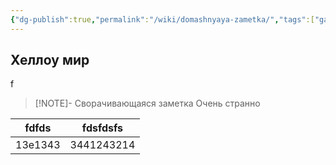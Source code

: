```yaml
---
{"dg-publish":true,"permalink":"/wiki/domashnyaya-zametka/","tags":["gardenEntry"]}
---
```


## Хеллоу мир
f

> [!NOTE]- Сворачивающаяся заметка
> Очень странно

<style> .container {font-family: sans-serif; text-align: center;} .button-wrapper button {z-index: 1;height: 40px; width: 100px; margin: 10px;padding: 5px;} .excalidraw .App-menu_top .buttonList { display: flex;} .excalidraw-wrapper { height: 800px; margin: 50px; position: relative;} :root[dir="ltr"] .excalidraw .layer-ui__wrapper .zen-mode-transition.App-menu_bottom--transition-left {transform: none;} </style><script src="https://cdn.jsdelivr.net/npm/react@17/umd/react.production.min.js"></script><script src="https://cdn.jsdelivr.net/npm/react-dom@17/umd/react-dom.production.min.js"></script><script type="text/javascript" src="https://cdn.jsdelivr.net/npm/@excalidraw/excalidraw@0/dist/excalidraw.production.min.js"></script><div id="Drawing_2023-12-31_графикexcalidraw.md1"></div><script>(function(){const InitialData={"type":"excalidraw","version":2,"source":"https://github.com/zsviczian/obsidian-excalidraw-plugin/releases/tag/2.0.13","elements":[{"type":"freedraw","version":86,"versionNonce":1291838954,"isDeleted":false,"id":"iXmN8qoq1fDNvjkMdB89Q","fillStyle":"solid","strokeWidth":0.5,"strokeStyle":"solid","roughness":1,"opacity":100,"angle":0,"x":-227.32446722997108,"y":-167.0244290680776,"strokeColor":"#1e1e1e","backgroundColor":"transparent","width":314.28929390113024,"height":190.0779126623931,"seed":1013386102,"groupIds":[],"frameId":null,"roundness":null,"boundElements":[],"updated":1704033590113,"link":null,"locked":false,"points":[[0,0],[0.21380224074906096,0.6497212538318706],[0.1603516805617744,1.0690112037453332],[0.16287573479286266,3.4152680852989192],[0.27831409741952484,7.663251356181945],[-0.03160635555516933,12.396428375320454],[-0.8112421653978004,18.947184269938077],[-0.9621100833708169,27.116935361561247],[-1.808763244892674,35.08019654601654],[-2.3464795922210158,43.62515943462097],[-2.880985194093711,53.35316138870357],[-3.4154907959663774,61.91712892093014],[-3.844153153134897,70.2340360860689],[-4.165932949151141,79.01893260040282],[-4.486636310274747,87.8085802756423],[-5.124832287066255,96.59822795088178],[-5.131253777977662,106.09342302059315],[-5.554571079127442,115.12537990201491],[-5.770516910050674,124.38776808735508],[-5.560992570038792,133.18216692350012],[-5.558858259475784,141.97181459873957],[-6.08801880532971,150.52627980915508],[-6.30502251192334,158.3728220446459],[-6.938226057919593,164.5281737084337],[-7.252257378630901,170.02652890325305],[-7.630512888067273,174.14229627456177],[-7.908270208818209,177.0348995418073],[-8.127658775475737,179.63641996669963],[-8.445188509588206,182.2070207272614],[-8.552089629962751,184.34504313475213],[-8.445188509588206,186.00794945168929],[-8.391737949400948,187.3145187007114],[-8.177935708651859,188.38352990445674],[-7.91068290771554,189.09620404028698],[-7.643430106779192,189.57132013084043],[-7.429627866030131,189.92765719875558],[-7.376177305842845,190.04643622139395],[-6.763091956805994,190.0779126623931],[-6.734770583595662,190.04643622139395],[-5.522779131349381,189.60279657183963],[-5.024352657603089,189.45254110820207],[-4.0622425742323,189.21498306292534],[-2.939780810299709,188.9774250176486],[-1.55006624543077,188.73986697237183],[0.2672528009363475,188.62108794973346],[2.5656268889888167,188.5023089270951],[5.454462634110001,188.2645652895955],[8.805228142349591,188.02448319008766],[12.993821901913464,187.77196641164744],[18.15258972693195,187.5045280184882],[23.851226769064112,187.43329772334977],[30.44272943621337,187.43329772334977],[36.85631411890594,186.98512962355738],[43.490642191483005,186.9581816327963],[50.6016453292857,186.9581816327963],[57.76189536342761,186.48781670314833],[64.81843646342836,186.2478830774188],[72.40307095400155,185.77514256731808],[79.5697331994437,185.30002647676463],[87.36709349587329,184.82491038621112],[95.80586051455012,184.8201592253056],[121.03454348216243,184.58497676048165],[129.6913813627144,184.34741871520487],[139.30284996005537,183.87467820510415],[149.0297940384676,183.63474457937468],[159.71027383955393,183.6323689989219],[171.35290084245563,183.3971865340979],[180.67681284967804,183.39481095364516],[189.9772103222625,183.6299934184691],[200.12424239714656,183.6323689989219],[209.2215277410194,183.86755146374588],[217.77896242700083,184.1051095090226],[227.07189909222583,184.34266755429934],[235.63144952954806,184.58022559957607],[244.2894009634372,184.81778364485285],[252.9483917137745,185.05534169012958],[261.924893639002,185.05771727058232],[270.16374071520056,185.2928997354063],[278.07765292759404,185.2952753158591],[285.6708246604194,185.53045778068304],[293.57831538190146,185.53283336113583],[300.21899070850077,186.00319829078376],[305.49912656766674,188.5069858511115],[305.73720427116746,188.62108794973346],[305.73720427116746,188.62108794973346]],"lastCommittedPoint":null,"simulatePressure":false,"pressures":[1,1,1,1,1,1,1,1,1,1,1,1,1,1,1,1,1,1,1,1,1,1,1,1,1,1,1,1,1,1,1,1,1,1,1,1,1,1,1,1,1,1,1,1,1,1,1,1,1,1,1,1,1,1,1,1,1,1,1,1,1,1,1,1,1,1,1,1,1,1,1,1,1,1,1,1,1,1,1,1,1,1,1,1,0]},{"type":"freedraw","version":13,"versionNonce":1769154986,"isDeleted":false,"id":"hZ4GFPfgelOypHDhp6EHG","fillStyle":"solid","strokeWidth":0.5,"strokeStyle":"solid","roughness":1,"opacity":100,"angle":0,"x":-251.4841204346158,"y":-2.1591456460183736,"strokeColor":"#1e1e1e","backgroundColor":"transparent","width":45.1122727980534,"height":2.8506965433209075,"seed":1296244470,"groupIds":[],"frameId":null,"roundness":null,"boundElements":[],"updated":1704033591776,"link":null,"locked":false,"points":[[0,0],[0.09273579396378295,0],[0.748307842621756,0],[1.7104179259925445,-0.11877902263836404],[3.1535830510487415,-0.23755804527672808],[8.680106505494592,-0.38543792846149927],[19.69439711844487,-0.9454810202014414],[28.45494393313794,-2.1261445052268186],[36.90333390857069,-2.373204872314659],[45.031039082102126,-2.8459453824153798],[45.1122727980534,-2.8506965433209075],[45.1122727980534,-2.8506965433209075]],"lastCommittedPoint":null,"simulatePressure":false,"pressures":[1,1,1,1,1,1,1,1,1,1,1,0]},{"type":"freedraw","version":13,"versionNonce":1848399210,"isDeleted":false,"id":"AB8Ocoi0JGk6N7GMCOFQT","fillStyle":"solid","strokeWidth":0.5,"strokeStyle":"solid","roughness":1,"opacity":100,"angle":0,"x":-253.19453836060833,"y":-21.163789268157757,"strokeColor":"#1e1e1e","backgroundColor":"transparent","width":54.626472511386936,"height":7.601857448855753,"seed":1304555318,"groupIds":[],"frameId":null,"roundness":null,"boundElements":[],"updated":1704033592159,"link":null,"locked":false,"points":[[0,0],[0.6774858503736141,-0.23755804527672808],[1.175912324119878,-0.35633706791514896],[2.2983740880524977,-0.593895113191877],[3.9553414538577556,-0.8314531584686051],[6.200264981722995,-1.1877902263836972],[14.80313264386362,-2.3126275707691093],[30.35457313034894,-4.26179133226475],[42.84918907118012,-5.451957139101239],[54.509948434256444,-7.58047722478085],[54.626472511386936,-7.601857448855753],[54.626472511386936,-7.601857448855753]],"lastCommittedPoint":null,"simulatePressure":false,"pressures":[1,1,1,1,1,1,1,1,1,1,1,0]},{"type":"freedraw","version":12,"versionNonce":195217002,"isDeleted":false,"id":"NkvFPyAywUdlJ1yyYNu_h","fillStyle":"solid","strokeWidth":0.5,"strokeStyle":"solid","roughness":1,"opacity":100,"angle":0,"x":-248.70469130487788,"y":-51.808777108857555,"strokeColor":"#1e1e1e","backgroundColor":"transparent","width":55.26787923363412,"height":4.751160905534846,"seed":978999158,"groupIds":[],"frameId":null,"roundness":null,"boundElements":[],"updated":1704033592566,"link":null,"locked":false,"points":[[0,0],[0.6633205239628523,-0.23755804527672808],[2.619077449176075,-0.3563370679150921],[4.489847055730422,-0.47511609055345616],[7.0554739447192105,-0.5938951131918202],[16.0052413102419,-1.3041936685693258],[32.16654712069729,-2.8388186410570597],[44.031513606600186,-3.5562439377928285],[55.15670021252237,-4.739283003270998],[55.26787923363412,-4.751160905534846],[55.26787923363412,-4.751160905534846]],"lastCommittedPoint":null,"simulatePressure":false,"pressures":[1,1,1,1,1,1,1,1,1,1,0]},{"type":"freedraw","version":12,"versionNonce":1008187242,"isDeleted":false,"id":"6WUNyeQYSXC8wM1dBh3wr","fillStyle":"solid","strokeWidth":0.5,"strokeStyle":"solid","roughness":1,"opacity":100,"angle":0,"x":-249.6668013882487,"y":-88.86783217202935,"strokeColor":"#1e1e1e","backgroundColor":"transparent","width":49.28141649266021,"height":9.264763765792964,"seed":1183028854,"groupIds":[],"frameId":null,"roundness":null,"boundElements":[],"updated":1704033592926,"link":null,"locked":false,"points":[[0,0],[1.5546086150855558,-0.44363964955431356],[2.458725768614272,-0.593895113191877],[4.382945935355906,-0.8314531584686051],[6.948572824344694,-1.0690112037453616],[9.944309689840452,-1.4257194561062079],[20.22873568731694,-2.9988176963954345],[38.45982164491281,-6.1527533726676324],[49.17451537228567,-9.233881219906976],[49.28141649266021,-9.264763765792964],[49.28141649266021,-9.264763765792964]],"lastCommittedPoint":null,"simulatePressure":false,"pressures":[1,1,1,1,1,1,1,1,1,1,0]},{"type":"freedraw","version":13,"versionNonce":870222634,"isDeleted":false,"id":"YNdKxzLbhxyQPZ5N7nMQr","fillStyle":"solid","strokeWidth":0.5,"strokeStyle":"solid","roughness":1,"opacity":100,"angle":0,"x":-247.52877898075803,"y":-131.1531642312895,"strokeColor":"#1e1e1e","backgroundColor":"transparent","width":46.715789603671396,"height":1.9004643622139383,"seed":1403409782,"groupIds":[],"frameId":null,"roundness":null,"boundElements":[],"updated":1704033593251,"link":null,"locked":false,"points":[[0,0],[1.369141666963543,-0.20608160427758548],[2.191472967677953,-0.2375580452767565],[3.8484403334832393,-0.2375580452767565],[9.601864199807324,-0.5333178116462989],[20.12734665596173,-0.7126741358302411],[26.87174019631334,-1.1830390654781695],[33.289008884629936,-1.4229726912076899],[40.44391386275311,-1.6605307364844464],[46.626955886193514,-1.8970494653131027],[46.715789603671396,-1.9004643622139383],[46.715789603671396,-1.9004643622139383]],"lastCommittedPoint":null,"simulatePressure":false,"pressures":[1,1,1,1,1,1,1,1,1,1,1,0]},{"type":"freedraw","version":11,"versionNonce":251468138,"isDeleted":false,"id":"01BbN16R0AttoheMWOdOI","fillStyle":"solid","strokeWidth":0.5,"strokeStyle":"solid","roughness":1,"opacity":100,"angle":0,"x":-235.34205125806113,"y":-150.39536589870565,"strokeColor":"#1e1e1e","backgroundColor":"transparent","width":36.773985408839735,"height":4.988718950811602,"seed":107255222,"groupIds":[],"frameId":null,"roundness":null,"boundElements":[],"updated":1704033593518,"link":null,"locked":false,"points":[[0,0],[0.8017584028090141,-0.5938951131918486],[1.7104179259925445,-0.8314531584686051],[3.1001324908614833,-1.0690112037453332],[5.077803217790347,-1.3065692490220897],[12.389041804850137,-2.312627570769081],[26.7252800936335,-3.791426402616821],[36.6745729346581,-4.9768410485477546],[36.773985408839735,-4.988718950811602],[36.773985408839735,-4.988718950811602]],"lastCommittedPoint":null,"simulatePressure":false,"pressures":[1,1,1,1,1,1,1,1,1,0]},{"type":"freedraw","version":10,"versionNonce":1332312042,"isDeleted":false,"id":"Wxou0N_bwEc7EdUyjH7TO","fillStyle":"solid","strokeWidth":0.5,"strokeStyle":"solid","roughness":1,"opacity":100,"angle":0,"x":-206.08450188514658,"y":13.028077768670215,"strokeColor":"#1e1e1e","backgroundColor":"transparent","width":0.5967904095251981,"height":19.38909904544036,"seed":1217390710,"groupIds":[],"frameId":null,"roundness":null,"boundElements":[],"updated":1704033597975,"link":null,"locked":false,"points":[[0,0],[-0.08649788694691551,0.39913845320684516],[-0.12464420814927735,0.7201665359734903],[-0.14957304977912145,1.440333071946995],[-0.17450189140896555,2.3820893112969515],[-0.14957304977912145,7.658694122948944],[-0.29764430996698366,14.685857591274967],[0.2991460995582145,19.38909904544036],[0.2991460995582145,19.38909904544036]],"lastCommittedPoint":null,"simulatePressure":false,"pressures":[1,1,1,1,1,1,1,1,0]},{"type":"freedraw","version":14,"versionNonce":961967722,"isDeleted":false,"id":"ZNepeVMhEUeCTVOOHnAjF","fillStyle":"solid","strokeWidth":0.5,"strokeStyle":"solid","roughness":1,"opacity":100,"angle":0,"x":-178.01462620993334,"y":11.920129251787898,"strokeColor":"#1e1e1e","backgroundColor":"transparent","width":2.3931687964657726,"height":24.596457074787224,"seed":875687158,"groupIds":[],"frameId":null,"roundness":null,"boundElements":[],"updated":1704033598277,"link":null,"locked":false,"points":[[0,0],[0.0498576832596882,0.11079485168824021],[0.19283497702423347,0.7315230082715516],[0.24928841629849785,1.0525510910381968],[0.3739326244477752,1.7173202011675812],[0.6970207989880066,4.381105422881873],[1.2424603915100647,9.600373898785193],[1.641321857587684,13.478193707873274],[1.941463379641533,17.575387323304042],[2.339329423223546,21.236049223083185],[2.392675413141859,24.563218619280747],[2.3931687964657726,24.596457074787224],[2.3931687964657726,24.596457074787224]],"lastCommittedPoint":null,"simulatePressure":false,"pressures":[1,1,1,1,1,1,1,1,1,1,1,1,0]},{"type":"freedraw","version":13,"versionNonce":578218538,"isDeleted":false,"id":"2iuDpifxFSSU8tRMa4pi0","fillStyle":"solid","strokeWidth":0.5,"strokeStyle":"solid","roughness":1,"opacity":100,"angle":0,"x":-142.61567109554363,"y":11.809334400099672,"strokeColor":"#1e1e1e","backgroundColor":"transparent","width":2.891745629062825,"height":19.721483600505067,"seed":314107510,"groupIds":[],"frameId":null,"roundness":null,"boundElements":[],"updated":1704033598584,"link":null,"locked":false,"points":[[0,0],[0.09971536651940482,0],[0.3856612982007164,0.7168426904228511],[0.4487191493373075,1.1079485168823027],[0.5733633574865848,1.8835124786999273],[1.0516335711726583,4.464755535906477],[1.6418238967593766,8.83256557658575],[2.237623211712844,12.044508327027557],[2.5397555787579904,15.696306638671643],[2.8882659782519795,19.681597453897297],[2.891745629062825,19.721483600505067],[2.891745629062825,19.721483600505067]],"lastCommittedPoint":null,"simulatePressure":false,"pressures":[1,1,1,1,1,1,1,1,1,1,1,0]},{"type":"freedraw","version":12,"versionNonce":1233926954,"isDeleted":false,"id":"akFohTxfK9V2GQt_CTmKu","fillStyle":"solid","strokeWidth":0.5,"strokeStyle":"solid","roughness":1,"opacity":100,"angle":0,"x":-104.77368950142846,"y":9.039463107893909,"strokeColor":"#1e1e1e","backgroundColor":"transparent","width":2.04416501364787,"height":25.815200443357753,"seed":1996195510,"groupIds":[],"frameId":null,"roundness":null,"boundElements":[],"updated":1704033598886,"link":null,"locked":false,"points":[[0,0],[-0.19281766532864708,0.5099333048950854],[-0.19943073303880965,0.8309613876617306],[-0.17450189140893713,1.551127923635221],[-0.09971536651940482,2.6590764405175378],[0.1984439663909825,6.841305104619025],[0.694527914825045,14.568415048485448],[1.0928873417309433,20.218952484585216],[1.83725562812009,25.759803017513633],[1.8447342806090603,25.815200443357753],[1.8447342806090603,25.815200443357753]],"lastCommittedPoint":null,"simulatePressure":false,"pressures":[1,1,1,1,1,1,1,1,1,1,0]},{"type":"freedraw","version":10,"versionNonce":209727146,"isDeleted":false,"id":"0f6MZaOu1m6bEgr5CXg5E","fillStyle":"solid","strokeWidth":0.5,"strokeStyle":"solid","roughness":1,"opacity":100,"angle":0,"x":-86.62549279489627,"y":14.357615988928984,"strokeColor":"#1e1e1e","backgroundColor":"transparent","width":1.3461574480120078,"height":8.420408728305532,"seed":2055202230,"groupIds":[],"frameId":null,"roundness":null,"boundElements":[],"updated":1704033599163,"link":null,"locked":false,"points":[[0,0],[0.04985768325971662,0.09611453383953972],[0.07478652488956072,0.2769871292205721],[0.12464420814927735,0.7201665359734903],[0.19943073303883807,1.3849356461028748],[0.3490037828179311,2.3266918854528456],[1.0073848772796623,6.329155902690175],[1.3461574480120078,8.420408728305532],[1.3461574480120078,8.420408728305532]],"lastCommittedPoint":null,"simulatePressure":false,"pressures":[1,1,1,1,1,1,1,1,0]},{"type":"freedraw","version":55,"versionNonce":110080234,"isDeleted":false,"id":"FkPJefc12nQ25gvcAnAVS","fillStyle":"solid","strokeWidth":0.5,"strokeStyle":"solid","roughness":1,"opacity":100,"angle":0,"x":-216.44050380752054,"y":42.11764617691135,"strokeColor":"#1e1e1e","backgroundColor":"transparent","width":13.115742546805649,"height":16.784552777084144,"seed":643862326,"groupIds":[],"frameId":null,"roundness":null,"boundElements":[],"updated":1704033602252,"link":null,"locked":false,"points":[[0,0],[-0.03195179024896788,-0.03550198916554592],[5.64026481136662,-3.510017876160461],[5.70339455944449,-3.514696927388762],[6.3959496130913465,-3.1973091442488055],[6.5341411059182235,-2.9644160953228464],[6.712153072061483,-2.4952933652079423],[6.825945268115731,-1.9149467860674534],[6.873237800714321,-1.277039833399428],[6.8423039190609245,-0.5724141034363086],[6.708988402558504,0.12090646185190224],[6.541222088600989,0.7341367584569767],[6.358960978129488,1.2493482818503026],[6.1735213301905105,1.727826340828912],[6.004554050505732,2.1902619384533395],[5.839189668002717,2.6093962036674156],[5.671442769195522,2.982167089905616],[5.5356476606373235,3.4436929490576773],[5.5356476606373235,3.550198916554308],[5.599551241135288,3.6212028948853927],[5.743334297255728,3.6034519003026233],[5.951020933874162,3.479194938223216],[6.68260876045278,3.1764517256140508],[7.24064455827704,3.0656799722317487],[7.893642629933311,2.995940752264687],[8.557493770621221,3.006130932592356],[9.104095431700586,3.0842020256417086],[9.677919907128341,3.2731724573469307],[10.233964265247863,3.524809447115132],[10.695961635193527,3.8291447020509466],[11.124940768418782,4.212810261214322],[11.462704751824731,4.63300958610337],[11.713064502060831,5.137637078976724],[11.853646831970593,5.797086527726684],[11.758812143412143,7.391747126069966],[10.989900077130358,9.030302605704954],[9.81951043805853,10.650724334936477],[8.168584734073676,12.05188245077013],[7.327388676335801,12.606079596015874],[6.479160173790973,12.985296312161942],[4.727138395267872,13.269855849695382],[3.9674901292839877,13.21612026078185],[3.2164545626638414,13.0623578173944],[2.463474707418328,12.825015925451126],[1.702863311298671,12.472908306344436],[0.9619395710066954,12.014805060835364],[0.3980521855541497,11.599720241260485],[-0.06569393471721696,11.231376009296362],[-0.43216911176344297,10.898284143136458],[-0.7508670708512284,10.544090782166286],[-0.9905054977186296,10.224572879676401],[-1.174228291650337,9.90505497718651],[-1.2620957148350556,9.727545031358794],[-1.2620957148350556,9.727545031358794]],"lastCommittedPoint":null,"simulatePressure":false,"pressures":[1,1,1,1,1,1,1,1,1,1,1,1,1,1,1,1,1,1,1,1,1,1,1,1,1,1,1,1,1,1,1,1,1,1,1,1,1,1,1,1,1,1,1,1,1,1,1,1,1,1,1,1,1,0]},{"type":"freedraw","version":16,"versionNonce":1167826154,"isDeleted":false,"id":"2u-m-pvdf1EtRToyX-dGs","fillStyle":"solid","strokeWidth":0.5,"strokeStyle":"solid","roughness":1,"opacity":100,"angle":0,"x":-201.35925880999784,"y":37.85740747704618,"strokeColor":"#1e1e1e","backgroundColor":"transparent","width":2.172721736931237,"height":14.733325503700371,"seed":1570038774,"groupIds":[],"frameId":null,"roundness":null,"boundElements":[],"updated":1704033603550,"link":null,"locked":false,"points":[[0,0],[0.07564558605517391,0.3007018482321513],[0.17573484636943704,0.7277907778936381],[0.39664320035913647,1.837849224127254],[0.780104900444087,4.03089584985576],[1.146590825162832,5.804575228566293],[1.3716900780297863,7.614821656117336],[1.6428032371667882,9.144247349368925],[1.7878621460228885,10.56539197566562],[1.9474616156758486,11.809736695917898],[2.0755905134486454,12.911718439616358],[2.1559470470505175,13.871692226652641],[2.172167018350507,14.703764550534252],[2.172721736931237,14.733325503700371],[2.172721736931237,14.733325503700371]],"lastCommittedPoint":null,"simulatePressure":false,"pressures":[1,1,1,1,1,1,1,1,1,1,1,1,1,1,0]},{"type":"freedraw","version":6,"versionNonce":1491035498,"isDeleted":false,"id":"4DIkduTNDfBy49tzNVhck","fillStyle":"solid","strokeWidth":0.5,"strokeStyle":"solid","roughness":1,"opacity":100,"angle":0,"x":-194.6334069625857,"y":52.27121507825667,"strokeColor":"#1e1e1e","backgroundColor":"transparent","width":0.06390358049796419,"height":0.03550198916554592,"seed":1750284278,"groupIds":[],"frameId":null,"roundness":null,"boundElements":[],"updated":1704033604148,"link":null,"locked":false,"points":[[0,0],[-0.031951790248996303,-0.03550198916554592],[0.03195179024896788,0],[0,0]],"lastCommittedPoint":null,"simulatePressure":false,"pressures":[1,1,1,0]},{"type":"freedraw","version":12,"versionNonce":339596906,"isDeleted":false,"id":"pftMrj6eqaz43n_ltd00G","fillStyle":"solid","strokeWidth":0.5,"strokeStyle":"solid","roughness":1,"opacity":100,"angle":0,"x":-191.37432435718887,"y":42.153148166076896,"strokeColor":"#1e1e1e","backgroundColor":"transparent","width":1.8851556246903556,"height":9.088509226379017,"seed":98715510,"groupIds":[],"frameId":null,"roundness":null,"boundElements":[],"updated":1704033604583,"link":null,"locked":false,"points":[[0,0],[0.059673851320070526,0.5611976937343215],[0.08786742318471852,0.7987947562247157],[0.1597589512449531,1.2248186262112313],[0.2662371828125458,1.7529661869067539],[0.6074251666579471,3.5738521168358446],[1.0986617529929106,6.158175040655095],[1.5926386491165943,7.688665793581656],[1.8822794088493424,9.074663450604454],[1.8851556246903556,9.088509226379017],[1.8851556246903556,9.088509226379017]],"lastCommittedPoint":null,"simulatePressure":false,"pressures":[1,1,1,1,1,1,1,1,1,1,0]},{"type":"freedraw","version":41,"versionNonce":1094125354,"isDeleted":false,"id":"8JA4vyIWS-UdhZy-CEqpS","fillStyle":"solid","strokeWidth":0.5,"strokeStyle":"solid","roughness":1,"opacity":100,"angle":0,"x":-187.34839878581627,"y":42.61467402522895,"strokeColor":"#1e1e1e","backgroundColor":"transparent","width":8.099778828118644,"height":10.265954885797491,"seed":1403225718,"groupIds":[],"frameId":null,"roundness":null,"boundElements":[],"updated":1704033605228,"link":null,"locked":false,"points":[[0,0],[0.11981921343371482,-0.14200795666216948],[0.22366253174291728,-0.23076292957603073],[0.3754335354256284,-0.3550198916554308],[0.5671442769195494,-0.4970278483176003],[1.100525607424089,-0.8523583823782275],[1.921664428079879,-1.335950946670998],[2.4866563969062554,-1.5878264654289111],[3.0456463106893636,-1.7355702122156416],[3.5943212324640967,-1.7963840102190574],[4.123267587915848,-1.748972213125633],[4.595660384064047,-1.6082290148274865],[4.976491331279988,-1.3668265828734079],[5.256069495958656,-1.011806691217977],[5.45006013081931,-0.5426811875101691],[5.555248641686745,0.06337105066049986],[5.4821506007134815,0.7578676193398195],[5.22624227787378,1.5016231979863335],[4.885728277103965,2.3332794829324044],[4.4038525668185,3.1804789825100173],[3.8987618839302343,3.939766681416458],[3.4280693002319254,4.684886867771517],[2.9985812127088707,5.444601699985107],[2.52941410510752,6.141600049463435],[2.161372194769882,6.639814995543766],[1.9075440666078691,7.066881736462015],[1.7333846210076445,7.455417724764047],[1.645517197822926,7.774935627253932],[1.6614930929474099,8.023449551412732],[1.8052761490678506,8.218710491823217],[2.108818156433273,8.342967453902624],[2.5506182228552063,8.414326452125366],[3.1755614022920042,8.469570875578434],[4.011389170965032,8.433475337531526],[4.92294434668392,8.326897256619404],[5.953694677433191,8.175886217392282],[7.050536953481355,7.954664447404497],[8.089394496287724,7.6712698188905435],[8.099778828118644,7.668429659757301],[8.099778828118644,7.668429659757301]],"lastCommittedPoint":null,"simulatePressure":false,"pressures":[1,1,1,1,1,1,1,1,1,1,1,1,1,1,1,1,1,1,1,1,1,1,1,1,1,1,1,1,1,1,1,1,1,1,1,1,1,1,1,0]},{"type":"freedraw","version":179,"versionNonce":1109604714,"isDeleted":false,"id":"cOtqMzmCdP9aUwelKq683","fillStyle":"solid","strokeWidth":0.5,"strokeStyle":"solid","roughness":1,"opacity":100,"angle":0,"x":-206.37142284008232,"y":-16.740094022796384,"strokeColor":"#1e1e1e","backgroundColor":"transparent","width":15.187944472748143,"height":17.596020562684508,"seed":1710998454,"groupIds":[],"frameId":null,"roundness":null,"boundElements":[],"updated":1704033611389,"link":null,"locked":false,"points":[[0,0],[0.1570878573334369,0.1416403810379876],[0.4266276537289002,0.4550694973108165],[0.6314089275187484,0.5688368716385099],[0.9044506259052412,0.6826042459662176],[1.5923166129340984,0.8733482848715823],[2.573003230407039,1.0250381173085117],[3.4812816544276757,1.0239063689493122],[4.471857737929412,0.7960812764740126],[5.632089418397356,0.326293125109558],[6.877522196545385,-0.41734850226026765],[7.85410844823528,-1.2499834731211337],[8.737334348367483,-2.161580112226318],[9.577429377784512,-3.1907600730064587],[10.254991121899025,-4.318419917189004],[10.752924847641424,-5.389231626512171],[11.096217899675281,-6.425113196686297],[11.304886225421313,-7.6114284178724745],[11.346837944704674,-8.650563023906287],[11.21177473999498,-9.594381901636154],[10.955798147757662,-10.580365812476245],[10.597430918625406,-11.528427265207085],[10.05134752185242,-12.400643801719461],[9.33461306358791,-13.234937880122608],[8.498422862279313,-13.955464584198054],[7.5598420240757775,-14.562223913945793],[6.530685764831958,-15.057094216119054],[5.456863960396362,-15.323689096626971],[4.439238498571399,-15.39651799234894],[3.3129000150385934,-15.276848935477986],[2.089355605680481,-14.946390265360492],[1.206171183236819,-14.469699041543343],[0.37543233528143105,-13.841697209870347],[-0.46075786602719404,-13.045325589576443],[-1.1774923242917055,-12.097264136845595],[-1.7430109808456393,-11.068078250681381],[-2.156987939564658,-9.99041679736223],[-2.4143214447562116,-8.77438577501701],[-2.5345948908032767,-7.3772927913524455],[-2.494171920612473,-6.027377715729386],[-2.1468614581726797,-4.748063591414379],[-1.695643460513594,-3.602141713498611],[-1.1511717682102756,-2.5470204212181358],[-0.4095625475797249,-1.7065106149155156],[0.5119531844746632,-0.9480614527308404],[1.3481433857832599,-0.3792245810923305],[2.201398693241032,0.03792245810923589],[3.1058493191462446,0.3033796648738729],[4.08382211071077,0.3792245810923447],[5.157637989762264,0.30036364437737006],[6.306682545087966,0.02402743244265082],[7.463459726637524,-0.49766115807473454],[8.357564631939823,-1.148985301484899],[9.129831789798061,-1.9340453635709167],[9.815659444703527,-2.887380408132586],[10.389521042041537,-4.015040252315131],[10.804606047583405,-5.18439109888152],[11.11359705118062,-8.836418620946006],[10.835127700977267,-10.049937280441483],[10.3583001933263,-11.263455939936975],[9.75740106843324,-12.421341168309397],[8.333140198763857,-14.463157417519497],[7.457451387180839,-15.28275061802124],[6.467675230529835,-15.813665031550514],[5.460039966263025,-16.079240745996742],[4.3680627850076235,-16.154967154533615],[3.127145149528218,-15.940326041635352],[1.9280844271868887,-15.461886829514732],[0.8909288994356643,-14.872785144324098],[-0.14049085652655435,-14.089052368271908],[-1.1630403125216446,-13.100058362319409],[-2.0241704554211424,-11.936834362891297],[-2.7104899172052512,-10.540245036873486],[-3.2400059400917485,-8.96943164276415],[-3.529075802413473,-7.437755410500344],[-3.5836722913225856,-6.036834628720371],[-3.4173230586727925,-4.661961835354177],[-2.9623187405868805,-3.3974493204699314],[-2.3187331487846166,-2.203134830776335],[-1.5609239280805411,-1.1818119292857148],[-0.6996693521153645,-0.3033796648738587],[0.39580380574696505,0.5049730820289255],[1.6173158083657881,1.0505231942347422],[2.8773368821177314,1.3470768166489506],[4.239535278937723,1.4410534081508928],[5.48268085883106,1.3456547244698527],[6.732551749654675,1.0108112701334733],[7.955657680590917,0.41073577362747926],[8.924167633780343,-0.2674599865835319],[9.727110505018487,-1.061828827058548],[10.436023456297988,-2.101952972233633],[10.998164643926572,-3.2882681934198246],[11.368667059653802,-4.479460005703487],[11.562717462875554,-5.726777055988833],[11.604272181425557,-6.997333462634231],[11.474998076961612,-8.32260486587036],[11.190372252699575,-9.495084315230756],[10.715997854057576,-10.569380150392718],[10.165980002255736,-11.608514756426523],[8.686139029920014,-13.083248047685672],[7.74676419024982,-13.53860788881638],[6.720463966132371,-13.727929835542646],[5.71449966017596,-13.613623251263704],[4.7091752957001916,-13.234523103237038],[3.61719811444479,-12.578357921033863],[2.4950488774562416,-11.63229332273783],[1.517490862777322,-10.495780954740411],[0.6039032946214036,-9.03934524951896],[-0.13198200498828783,-7.410291255291554],[-0.5353051231322468,-5.8511508678189585],[-0.7645286062503089,-4.403958761761643],[-0.8191250951594498,-3.00303797998167],[-0.7266061481410873,-1.7563134681042811],[-0.44889524709989814,-0.8025873481933701],[-0.06826042459661608,-0.03792245810922168],[0.5290182906238101,0.530914413529274],[1.314013173484966,0.8722165365123828],[2.133138268644416,1.0239063689493122],[3.115863218240719,1.0232130990120112],[4.215294532668196,0.8244520154469939],[5.260028626657203,0.3671604991063475],[6.432537702937992,-0.3753671560565408],[7.589107496044761,-1.328921439829145],[8.522716937005526,-2.283103814314174],[9.389648030918949,-3.4082809225673856],[10.044912554742012,-4.5255298669221276],[10.578232674207612,-5.6077834929029535],[11.009387321373282,-6.777134339469342],[11.23468227484662,-7.81626894550314],[11.280035164591624,-8.760087823233007],[11.177644527696685,-9.670226817854626],[10.955798147757662,-10.428675980039301],[10.648626237072875,-11.035435309787047],[10.221998583344003,-11.414659890879378],[9.692980292720193,-11.60427218142555],[9.078636471350592,-11.642194639534786],[8.344836906936905,-11.376737432770156],[7.474516493329986,-10.845823019240882],[6.604196079723096,-10.125296315165428],[5.836266303011087,-9.215157320543824],[5.103474053890949,-8.086845684112518],[4.4537734657185695,-6.787628194674255],[4.0090852413151765,-5.5741095351787635],[3.5300712669388474,-2.6010125209511443],[3.5836722913225856,-1.9719678216801526],[3.7713884589633153,-1.4789758662601145],[4.061495263498955,-1.1755962013862415],[4.47105781107868,-1.0239063689493122],[4.983010995553315,-1.0239063689493122],[5.580289710773769,-1.1755962013862415],[6.2458288505908115,-1.5168983243693503],[6.911367990407882,-2.0098902797893885],[7.611037342523247,-2.5787271514278984],[8.327771800787758,-3.223408939284866],[8.942115622157331,-3.9060131852510835],[9.4199385943337,-4.664462347435759],[9.761240717316781,-5.46083396772967],[9.966021991106658,-6.143438213695873],[10.085477734150743,-6.712275085334383],[10.085477734150743,-7.205267040754421],[9.931891778808364,-7.660336538065238],[9.658850080421871,-8.001638661048332],[9.300482851289615,-8.153328493485276],[8.856790091411568,-8.153328493485276],[8.259511376191142,-8.001638661048332],[7.508646705628308,-7.698258996174459],[6.6383262920213895,-7.205267040754421],[5.716810559967001,-6.522662794788218],[4.863555252509258,-5.688368716385071],[4.061495263498955,-4.854074637981924],[3.344760805234415,-4.057703017688013],[2.9010680453563964,-3.2992538555033377],[2.696286771566548,-2.730416983864828],[2.645091453119079,-2.2374250284447896],[2.781612302312311,-1.8202779892432233],[3.157044637593714,-1.6306656986970438],[3.4130212298310596,-1.5927432405878221],[3.4130212298310596,-1.5927432405878221]],"lastCommittedPoint":null,"simulatePressure":false,"pressures":[1,1,1,1,1,1,1,1,1,1,1,1,1,1,1,1,1,1,1,1,1,1,1,1,1,1,1,1,1,1,1,1,1,1,1,1,1,1,1,1,1,1,1,1,1,1,1,1,1,1,1,1,1,1,1,1,1,1,1,1,1,1,1,1,1,1,1,1,1,1,1,1,1,1,1,1,1,1,1,1,1,1,1,1,1,1,1,1,1,1,1,1,1,1,1,1,1,1,1,1,1,1,1,1,1,1,1,1,1,1,1,1,1,1,1,1,1,1,1,1,1,1,1,1,1,1,1,1,1,1,1,1,1,1,1,1,1,1,1,1,1,1,1,1,1,1,1,1,1,1,1,1,1,1,1,1,1,1,1,1,1,1,1,1,1,1,1,1,1,1,1,1,1,1,1,1,1,0]}],"appState":{"theme":"light","viewBackgroundColor":"#ffffff","currentItemStrokeColor":"#1e1e1e","currentItemBackgroundColor":"transparent","currentItemFillStyle":"solid","currentItemStrokeWidth":0.5,"currentItemStrokeStyle":"solid","currentItemRoughness":1,"currentItemOpacity":100,"currentItemFontFamily":1,"currentItemFontSize":20,"currentItemTextAlign":"left","currentItemStartArrowhead":null,"currentItemEndArrowhead":"arrow","scrollX":266.39090065970595,"scrollY":386.81846352073546,"zoom":{"value":1},"currentItemRoundness":"round","gridSize":null,"gridColor":{"Bold":"#C9C9C9FF","Regular":"#EDEDEDFF"},"currentStrokeOptions":null,"previousGridSize":null,"frameRendering":{"enabled":true,"clip":true,"name":true,"outline":true}},"files":{}};InitialData.scrollToContent=true;App=()=>{const e=React.useRef(null),t=React.useRef(null),[n,i]=React.useState({width:void 0,height:void 0});return React.useEffect(()=>{i({width:t.current.getBoundingClientRect().width,height:t.current.getBoundingClientRect().height});const e=()=>{i({width:t.current.getBoundingClientRect().width,height:t.current.getBoundingClientRect().height})};return window.addEventListener("resize",e),()=>window.removeEventListener("resize",e)},[t]),React.createElement(React.Fragment,null,React.createElement("div",{className:"excalidraw-wrapper",ref:t},React.createElement(ExcalidrawLib.Excalidraw,{ref:e,width:n.width,height:n.height,initialData:InitialData,viewModeEnabled:!0,zenModeEnabled:!0,gridModeEnabled:!1})))},excalidrawWrapper=document.getElementById("Drawing_2023-12-31_графикexcalidraw.md1");ReactDOM.render(React.createElement(App),excalidrawWrapper);})();</script>

| fdfds   | fdsfdsfs   |
| ------- | ---------- |
| 13e1343 | 3441243214 |
